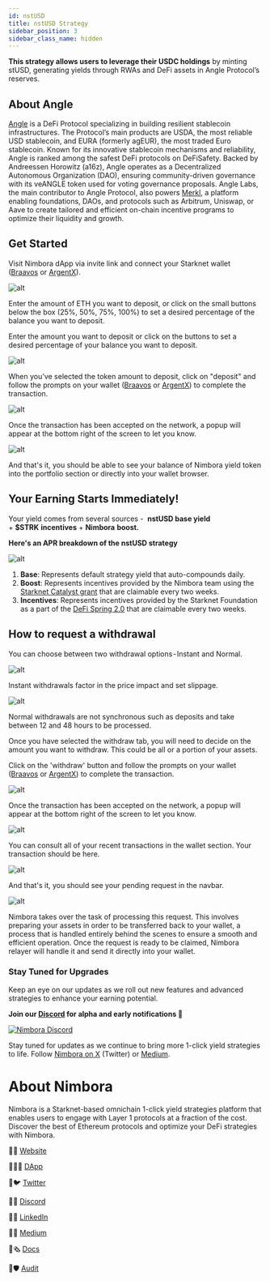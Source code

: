```yaml
---
id: nstUSD 
title: nstUSD Strategy
sidebar_position: 3
sidebar_class_name: hidden
---
```


**This strategy allows users to leverage their USDC holdings** by minting stUSD, generating yields through RWAs and DeFi assets in Angle Protocol’s reserves.

## About Angle
[Angle](https://www.angle.money/) is a DeFi Protocol specializing in building resilient stablecoin infrastructures. The Protocol’s main products are USDA, the most reliable USD stablecoin, and EURA (formerly agEUR), the most traded Euro stablecoin. Known for its innovative stablecoin mechanisms and reliability, Angle is ranked among the safest DeFi protocols on DeFiSafety. Backed by Andreessen Horowitz (a16z), Angle operates as a Decentralized Autonomous Organization (DAO), ensuring community-driven governance with its veANGLE token used for voting governance proposals. Angle Labs, the main contributor to Angle Protocol, also powers [Merkl](https://merkl.xyz/), a platform enabling foundations, DAOs, and protocols such as Arbitrum, Uniswap, or Aave to create tailored and efficient on-chain incentive programs to optimize their liquidity and growth.


## Get Started

Visit Nimbora dApp via invite link and connect your Starknet wallet ([Braavos](https://braavos.app/) or [ArgentX](https://argent.xyz/)).



![alt](../../../../static/content/strategy_nstusd/main.png)


Enter the amount of ETH you want to deposit, or click on the small buttons below the box (25%, 50%, 75%, 100%) to set a desired percentage of the balance you want to deposit.


Enter the amount you want to deposit or click on the buttons to set a desired percentage of your balance you want to deposit. 

![alt](../../../../static/content/strategy_nstusd/deposit.png)


When you've selected the token amount to deposit, click on "deposit" and follow the prompts on your wallet ([Braavos](https://braavos.app/) or [ArgentX](https://argent.xyz/)) to complete the transaction.

![alt](../../../../static/content/strategy_nstusd/deposit_confrm.png)


Once the transaction has been accepted on the network, a popup will appear at the bottom right of the screen to let you know. 

![alt](../../../../static/content/strategy_nstusd/deposit_accepted.png)


And that's it, you should be able to see your balance of Nimbora yield token into the portfolio section or directly into your wallet browser. 

## Your Earning Starts Immediately!

Your yield comes from several sources -  **nstUSD  base yield** + **$STRK** **incentives** + **Nimbora** **boost.**

**Here's an APR breakdown of the nstUSD strategy**

![alt](../../../../static/content/strategy_nstusd/main.png)

1. **Base**: Represents default strategy yield that auto-compounds daily. 
2. **Boost**: Represents incentives provided by the Nimbora team using the [Starknet Catalyst grant](https://medium.com/@Nimbora/nimbora-and-starknet-catalyst-program-14cc7f2f1ab5) that are claimable every two weeks.
3. **Incentives**: Represents incentives provided by the Starknet Foundation as a part of the [DeFi Spring 2.0](https://medium.com/@Nimbora/introducing-defi-spring-2-0-bigger-bolder-better-364bb96b02d6) that are claimable every two weeks.


## How to request a withdrawal
You can choose between two withdrawal options - Instant and Normal.

![alt](../../../../static/content/strategy_nstusd/withdraw.png)

Instant withdrawals factor in the price impact and set slippage. 

![alt](../../../../static/content/strategy_nstusd/withdraw_normal.png)


Normal withdrawals are not synchronous such as deposits and take between 12 and 48 hours to be processed.

Once you have selected the withdraw tab, you will need to decide on the amount you want to withdraw. This could be all or a portion of your assets.

Click on the 'withdraw' button and follow the prompts on your wallet ([Braavos](https://braavos.app/) or [ArgentX](https://argent.xyz/)) to complete the transaction.

![alt](../../../../static/content/strategy_nstusd/withdraw_confirm.png)

Once the transaction has been accepted on the network, a popup will appear at the bottom right of the screen to let you know. 

![alt](../../../../static/content/strategy_nstusd/withdraw_accept.png)

You can consult all of your recent transactions in the wallet section. Your transaction should be here. 

![alt](../../../../static/content/strategy_nstusd/recent.png)

And that's it, you should see your pending request in the navbar.

![alt](../../../../static/content/strategy_nstusd/withdraw_pending.png)

Nimbora takes over the task of processing this request. This involves preparing your assets in order to be transferred back to your wallet, a process that is handled entirely behind the scenes to ensure a smooth and efficient operation. Once the request is ready to be claimed, Nimbora relayer will handle it and send it directly into your wallet. 


### Stay Tuned for Upgrades

Keep an eye on our updates as we roll out new features and advanced strategies to enhance your earning potential.

**Join our [Discord](http://discord.gg/nimbora) for alpha and early notifications 🚀**

[![Nimbora Discord](../../../../static/content/stategy_sstrk/Discord.png)](https://discord.gg/nimbora) 


Stay tuned for updates as we continue to bring more 1-click yield strategies to life. Follow [Nimbora on X](https://x.com/Nimbora_) (Twitter) or [Medium](https://medium.com/@Nimbora).

# **About Nimbora**

Nimbora is a Starknet-based omnichain 1-click yield strategies platform that enables users to engage with Layer 1 protocols at a fraction of the cost. Discover the best of Ethereum protocols and optimize your DeFi strategies with Nimbora.

🐧🌐 [Website](https://www.nimbora.io/)

🐧👨‍💻 [DApp](https://app.nimbora.io/)

🐧🐦 [Twitter](https://twitter.com/Nimbora_)

🐧👋 [Discord](http://discord.gg/nimbora)

🐧💼 [LinkedIn](https://www.linkedin.com/company/nimbora/)

🐧📖 [Medium](https://medium.com/@Nimbora)

🐧🗞️ [Docs](https://docs.nimbora.io/)

🐧🛡 [Audit](https://github.com/0xSpaceShard/nimbora_audit_report_yield_dex/blob/main/Nimbora%20Audit%20Report.pdf)